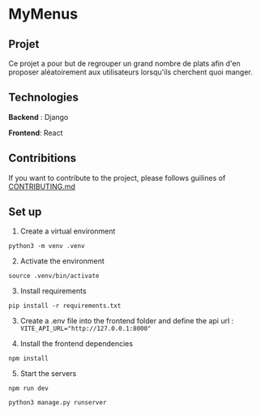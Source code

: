 # MyMenus

## Projet

Ce projet a pour but de regrouper un grand nombre de plats afin d'en proposer aléatoirement aux utilisateurs lorsqu'ils cherchent quoi manger.

## Technologies

**Backend** : Django

**Frontend**: React

## Contribitions

If you want to contribute to the project, please follows guilines of [CONTRIBUTING.md](./CONTRIBUTING.md)

## Set up

1. Create a virtual environment

`python3 -m venv .venv`

2. Activate the environment

`source .venv/bin/activate`

3. Install requirements

`pip install -r requirements.txt`

3. Create a .env file into the frontend folder and define the api url :
   `VITE_API_URL="http://127.0.0.1:8000"`

4. Install the frontend dependencies

`npm install`

5. Start the servers

`npm run dev`

`python3 manage.py runserver`
